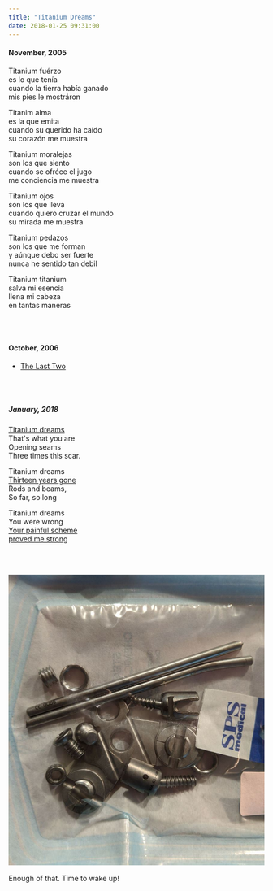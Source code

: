 ```yaml
---
title: "Titanium Dreams"
date: 2018-01-25 09:31:00
---
```


#### November, 2005

Titanium fuérzo<br>
es lo que tenía<br>
cuando la tierra había ganado<br>
mis pies le mostráron<br>

Titanim alma <br>
es la que emita<br>
cuando su querido ha caído<br>
su corazón me muestra<br>

Titanium moralejas<br>
son los que siento<br>
cuando se ofréce el jugo<br>
me conciencia me muestra<br>

Titanium ojos <br>
son los que lleva<br>
cuando quiero cruzar el mundo<br>
su mirada me muestra<br>

Titanium pedazos <br>
son los que me forman<br>
y aúnque debo ser fuerte<br>
nunca he sentido tan debil<br>

Titanium titanium<br>
salva mi esencia<br>
llena mi cabeza<br>
en tantas maneras<br>

<br><br>

#### October, 2006

 - [The Last Two](https://vsoch.github.io/2006/the-last-two/)

<br><br>

##### January, 2018

<a title="November 2005" href="/assets/images/posts/titanium-dreams/titanium.mp4" target="_blank">Titanium dreams</a><br>
That's what you are <br>
Opening seams<br>
Three times this scar.<br>

Titanium dreams <br>
<a title="October 2004" href="/assets/images/posts/titanium-dreams/syrinx.mp4" target="_blank">Thirteen years gone</a><br>
Rods and beams,<br>
So far, so long <br>

Titanium dreams<br>
You were wrong<br>
<a title="November 2005" href="/assets/images/posts/titanium-dreams/two-weeks.mp4" target="_blank">Your painful scheme</a><br>
<a title="November 2005" href="/assets/images/posts/titanium-dreams/paciencia.mp4" target="_blank">proved me strong</a><br>

<br><br>
<div>
    <a target="_blank" href="/assets/images/posts/titanium-dreams/titanium-v.png">
      <img src="/assets/images/posts/titanium-dreams/titanium-2018.jpg" width="600px">
    </a>
</div>

<p> Enough of that. Time to wake up!</a>
